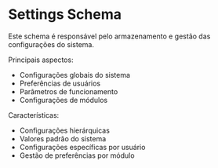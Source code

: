 # Settings Schema

Este schema é responsável pelo armazenamento e gestão das configurações do sistema.

Principais aspectos:
- Configurações globais do sistema
- Preferências de usuários
- Parâmetros de funcionamento
- Configurações de módulos

Características:
- Configurações hierárquicas
- Valores padrão do sistema
- Configurações específicas por usuário
- Gestão de preferências por módulo
